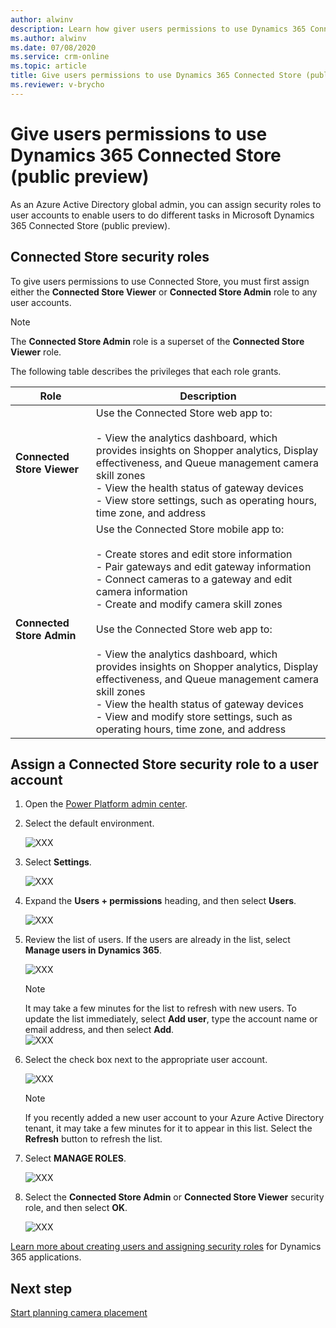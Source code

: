 ```yaml
---
author: alwinv
description: Learn how giver users permissions to use Dynamics 365 Connected Store (public preview).
ms.author: alwinv
ms.date: 07/08/2020
ms.service: crm-online
ms.topic: article
title: Give users permissions to use Dynamics 365 Connected Store (public preview)
ms.reviewer: v-brycho
---
```


# Give users permissions to use Dynamics 365 Connected Store (public preview)

As an Azure Active Directory global admin, you can assign security roles to user accounts to enable users to do different tasks in Microsoft Dynamics 365 Connected Store (public preview).

## Connected Store security roles

To give users permissions to use Connected Store, you must first assign either the **Connected Store Viewer** or **Connected Store Admin** role to any user accounts. 

> [!NOTE]
> The **Connected Store Admin** role is a superset of the **Connected Store Viewer** role.

The following table describes the privileges that each role grants.

|Role|	Description|
|--------------------------------|----------------------------------------------------------------------------------------------|
|**Connected Store Viewer**|	Use the Connected Store web app to:<br><br>- View the analytics dashboard, which provides insights on Shopper analytics, Display effectiveness, and Queue management camera skill zones<br>- View the health status of gateway devices <br>- View store settings, such as operating hours, time zone, and address<br>
|**Connected Store Admin**|	Use the Connected Store mobile app to:<br><br>- Create stores and edit store information<br>- Pair gateways and edit gateway information<br>- Connect cameras to a gateway and edit camera information<br>- Create and modify camera skill zones<br><br>Use the Connected Store web app to:<br><br>- View the analytics dashboard, which provides insights on Shopper analytics, Display effectiveness, and Queue management camera skill zones<br>- View the health status of gateway devices<br>- View and modify store settings, such as operating hours, time zone, and address|

## Assign a Connected Store security role to a user account

1. Open the [Power Platform admin center](https://admin.powerplatform.com/). 
        
2. Select the default environment.

    ![XXX](media/XXX.PNG "XXX")
    
3. Select **Settings**.

    ![XXX](media/XXX.PNG "XXX")
    
4. Expand the **Users + permissions** heading, and then select **Users**.

    ![XXX](media/XXX.PNG "XXX")

5. Review the list of users. If the users are already in the list, select **Manage users in Dynamics 365**.

    ![XXX](media/XXX.PNG "XXX")
   
    > [!NOTE]
    > It may take a few minutes for the list to refresh with new users. To update the list immediately, select **Add user**, type the account name or email address, and then select **Add**.<br>![XXX](media/XXX.PNG "XXX")
    
6. Select the check box next to the appropriate user account.    

    ![XXX](media/XXX.PNG "XXX")
   
    >[!NOTE]
    > If you recently added a new user account to your Azure Active Directory tenant, it may take a few minutes for it to appear in this list. Select the **Refresh** button to refresh the list.
   
7. Select **MANAGE ROLES**. 

    ![XXX](media/XXX.PNG "XXX")

8. Select the **Connected Store Admin** or **Connected Store Viewer** security role, and then select **OK**. 

    ![XXX](media/XXX.PNG "XXX")

[Learn more about creating users and assigning security roles](https://go.microsoft.com/fwlink/?linkid=2128632) for Dynamics 365 applications.

## Next step

[Start planning camera placement](camera-placement-checklist.md)



